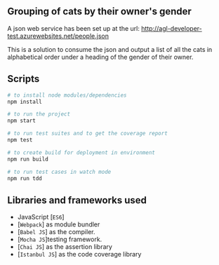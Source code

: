## Grouping of cats by their owner's gender

A json web service has been set up at the url: http://agl-developer-test.azurewebsites.net/people.json

This is a solution to consume the json and output a list of all the cats in alphabetical order under a heading of the gender of their owner.


## Scripts

```bash
# to install node modules/dependencies
npm install

# to run the project
npm start

# to run test suites and to get the coverage report
npm test

# to create build for deployment in environment
npm run build

# to run test cases in watch mode
npm run tdd
```


## Libraries and frameworks used

- JavaScript [`ES6`]
- [`Webpack`] as module bundler
- [`Babel JS`] as the compiler.
- [`Mocha JS`]testing framework.
- [`Chai JS`] as the assertion library
- [`Istanbul JS`] as the code coverage library
